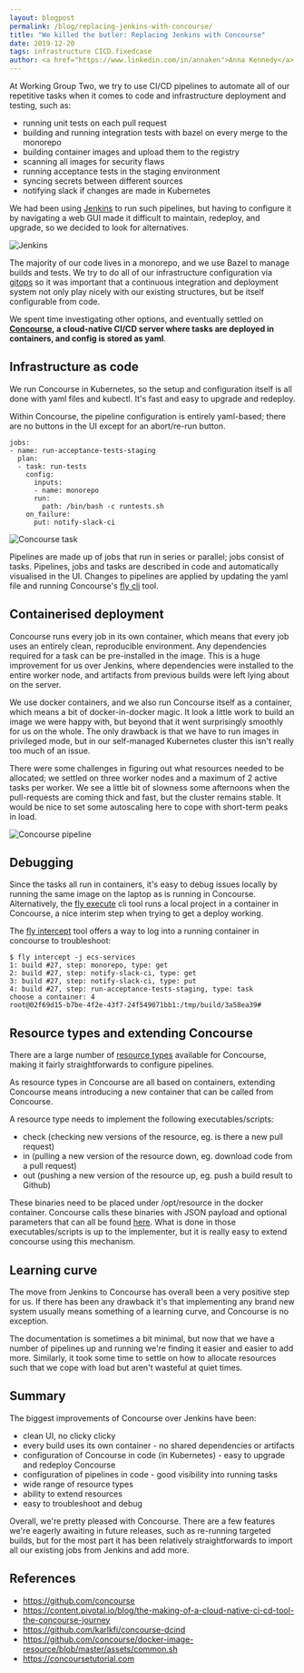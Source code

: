 ```yaml
---
layout: blogpost
permalink: /blog/replacing-jenkins-with-concourse/
title: "We killed the butler: Replacing Jenkins with Concourse"
date: 2019-12-20
tags: infrastructure CICD.fixedcase
author: <a href="https://www.linkedin.com/in/annaken">Anna Kennedy</a> and <a href="https://www.linkedin.com/in/hihrig/">Holger Ihrig</a>
---
```


At Working Group Two, we try to use CI/CD pipelines to automate all of our repetitive tasks when it comes to code and infrastructure deployment and testing, such as:

* running unit tests on each pull request
* building and running integration tests with bazel on every merge to the monorepo
* building container images and upload them to the registry
* scanning all images for security flaws
* running acceptance tests in the staging environment
* syncing secrets between different sources
* notifying slack if changes are made in Kubernetes

We had been using [Jenkins](https://jenkins.io/) to run such pipelines, but having to configure it by navigating a web GUI made it difficult to maintain, redeploy, and upgrade, so we decided to look for alternatives.

![Jenkins](/img/blog/jenkins-to-concourse/jenkins.png)

The majority of our code lives in a monorepo, and we use Bazel to manage builds and tests.
We try to do all of our infrastructure configuration via [gitops](https://www.gitops.tech/) so it was important that a continuous integration and deployment system not only play nicely with our existing structures, but be itself configurable from code.

We spent time investigating other options, and eventually settled on **[Concourse](https://concourse-ci.org/), a cloud-native CI/CD server where tasks are deployed in containers, and config is stored as yaml**.


## Infrastructure as code

We run Concourse in Kubernetes, so the setup and configuration itself is all done with yaml files and kubectl. It's fast and easy to upgrade and redeploy.

Within Concourse, the pipeline configuration is entirely yaml-based; there are no buttons in the UI except for an abort/re-run button.

```
jobs:
- name: run-acceptance-tests-staging
  plan:
  - task: run-tests
    config:
      inputs:
      - name: monorepo
      run:
        path: /bin/bash -c runtests.sh
    on_failure:
      put: notify-slack-ci
```

![Concourse task](/img/blog/jenkins-to-concourse/concourse_task.png)

Pipelines are made up of jobs that run in series or parallel; jobs consist of tasks.
Pipelines, jobs and tasks are described in code and automatically visualised in the UI.
Changes to pipelines are applied by updating the yaml file and running Concourse's [fly cli](https://concourse-ci.org/fly.html) tool.


## Containerised deployment

Concourse runs every job in its own container, which means that every job uses an entirely clean, reproducible environment. Any dependencies required for a task can be pre-installed in the image.
This is a huge improvement for us over Jenkins, where dependencies were installed to the entire worker node, and artifacts from previous builds were left lying about on the server.

We use docker containers, and we also run Concourse itself as a container, which means a bit of docker-in-docker magic.
It look a little work to build an image we were happy with, but beyond that it went surprisingly smoothly for us on the whole.
The only drawback is that we have to run images in privileged mode, but in our self-managed Kubernetes cluster this isn't really too much of an issue.

There were some challenges in figuring out what resources needed to be allocated; we settled on three worker nodes and a maximum of 2 active tasks per worker. We see a little bit of slowness some afternoons when the pull-requests are coming thick and fast, but the cluster remains stable. It would be nice to set some autoscaling here to cope with short-term peaks in load.

![Concourse pipeline](/img/blog/jenkins-to-concourse/concourse_pipeline.png)


## Debugging

Since the tasks all run in containers, it's easy to debug issues locally by running the same image on the laptop as is running in Concourse.
Alternatively, the [fly execute](https://concourse-ci.org/running-tasks.html#fly-execute) cli tool runs a local project in a container in Concourse, a nice interim step when trying to get a deploy working.

The [fly intercept](https://concourse-ci.org/builds.html#fly-intercept) tool offers a way to log into a running container in concourse to troubleshoot:

```
$ fly intercept -j ecs-services
1: build #27, step: monorepo, type: get
2: build #27, step: notify-slack-ci, type: get
3: build #27, step: notify-slack-ci, type: put
4: build #27, step: run-acceptance-tests-staging, type: task
choose a container: 4
root@02f69d15-b7be-4f2e-43f7-24f549071bb1:/tmp/build/3a58ea39#

```

## Resource types and extending Concourse

There are a large number of [resource types](https://github.com/concourse/concourse/wiki/Resource-Types) available for Concourse, making it fairly straightforwards to configure pipelines.

As resource types in Concourse are all based on containers, extending Concourse means introducing a new container that can be called from Concourse.

A resource type needs to implement the following executables/scripts:

* check (checking new versions of the resource, eg. is there a new pull request)
* in (pulling a new version of the resource down, eg. download code from a pull request)
* out (pushing a new version of the resource up, eg. push a build result to Github)

These binaries need to be placed under /opt/resource in the docker container.
Concourse calls these binaries with JSON payload and optional parameters that can all be found [here](https://concourse-ci.org/implementing-resource-types.html).
What is done in those executables/scripts is up to the implementer, but it is really easy to extend concourse using this mechanism.


## Learning curve

The move from Jenkins to Concourse has overall been a very positive step for us. If there has been any drawback it's that implementing any brand new system usually means something of a learning curve, and Concourse is no exception.

The documentation is sometimes a bit minimal, but now that we have a number of pipelines up and running we're finding it easier and easier to add more.
Similarly, it took some time to settle on how to allocate resources such that we cope with load but aren't wasteful at quiet times.


## Summary

The biggest improvements of Concourse over Jenkins have been:

* clean UI, no clicky clicky
* every build uses its own container - no shared dependencies or artifacts
* configuration of Concourse in code (in Kubernetes) - easy to upgrade and redeploy Concourse
* configuration of pipelines in code - good visibility into running tasks
* wide range of resource types
* ability to extend resources
* easy to troubleshoot and debug

Overall, we're pretty pleased with Concourse. There are a few features we're eagerly awaiting in future releases, such as re-running targeted builds, but for the most part it has been relatively straightforwards to import all our existing jobs from Jenkins and add more.


## References

* <https://github.com/concourse>
* <https://content.pivotal.io/blog/the-making-of-a-cloud-native-ci-cd-tool-the-concourse-journey>
* <https://github.com/karlkfi/concourse-dcind>
* <https://github.com/concourse/docker-image-resource/blob/master/assets/common.sh>
* <https://concoursetutorial.com>

